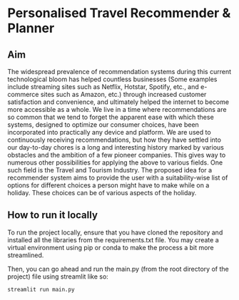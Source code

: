 # Personalised Travel Recommender & Planner

## Aim

The widespread prevalence of recommendation systems during this current technological bloom has helped countless businesses 
(Some examples include streaming sites such as Netflix, Hotstar, Spotify, etc., and e-commerce sites such as Amazon, etc.) 
through increased customer satisfaction and convenience, and ultimately helped the internet to become more accessible as a whole. 
We live in a time where recommendations are so common that we tend to forget the apparent ease with which these systems,
designed to optimize our consumer choices, have been incorporated into practically any device and platform. 
We are used to continuously receiving recommendations, but how they have settled into our day-to-day chores is a long and
interesting history marked by various obstacles and the ambition of a few pioneer companies. This gives way to numerous other possibilities for applying the above to various fields. One such field is the Travel and Tourism Industry. The proposed idea for a recommender system aims to provide the user with a suitability-wise list of options for different choices a person might have to make while on a holiday. 
These choices can be of various aspects of the holiday.

## How to run it locally

To run the project locally, ensure that you have cloned the repository and installed all the libraries from the requirements.txt file. You may create a virtual environment using pip or conda to make the process a bit more streamlined. 

Then, you can go ahead and run the main.py (from the root directory of the project) file using streamlit like so:
```
streamlit run main.py
```
